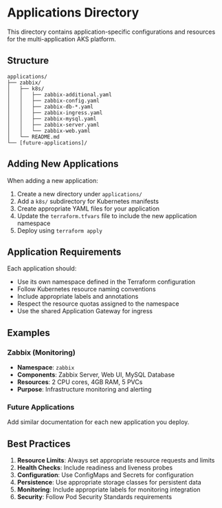 # Applications Directory

This directory contains application-specific configurations and resources for the multi-application AKS platform.

## Structure

```
applications/
├── zabbix/
│   ├── k8s/
│   │   ├── zabbix-additional.yaml
│   │   ├── zabbix-config.yaml
│   │   ├── zabbix-db-*.yaml
│   │   ├── zabbix-ingress.yaml
│   │   ├── zabbix-mysql.yaml
│   │   ├── zabbix-server.yaml
│   │   └── zabbix-web.yaml
│   └── README.md
└── [future-applications]/
```

## Adding New Applications

When adding a new application:

1. Create a new directory under `applications/`
2. Add a `k8s/` subdirectory for Kubernetes manifests
3. Create appropriate YAML files for your application
4. Update the `terraform.tfvars` file to include the new application namespace
5. Deploy using `terraform apply`

## Application Requirements

Each application should:
- Use its own namespace defined in the Terraform configuration
- Follow Kubernetes resource naming conventions
- Include appropriate labels and annotations
- Respect the resource quotas assigned to the namespace
- Use the shared Application Gateway for ingress

## Examples

### Zabbix (Monitoring)
- **Namespace**: `zabbix`
- **Components**: Zabbix Server, Web UI, MySQL Database
- **Resources**: 2 CPU cores, 4GB RAM, 5 PVCs
- **Purpose**: Infrastructure monitoring and alerting

### Future Applications
Add similar documentation for each new application you deploy.

## Best Practices

1. **Resource Limits**: Always set appropriate resource requests and limits
2. **Health Checks**: Include readiness and liveness probes
3. **Configuration**: Use ConfigMaps and Secrets for configuration
4. **Persistence**: Use appropriate storage classes for persistent data
5. **Monitoring**: Include appropriate labels for monitoring integration
6. **Security**: Follow Pod Security Standards requirements
